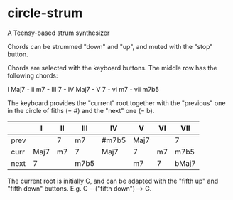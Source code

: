# circle-strum
A Teensy-based strum synthesizer

Chords can be strummed "down" and "up", and muted with the "stop" button.

Chords are selected with the keyboard buttons. The middle row has the following chords:

I Maj7 - ii m7 - III 7 - IV Maj7 - V 7 - vi m7 - vii m7b5

The keyboard provides the "current" root together with the "previous" one in the circle of fiths (= #) and the "next" one (= b).

|    | I | II | III | IV | V | VI | VII |
|----|----|----|----|----|----|----|----|
|prev|    | 7  | m7 | #m7b5 | Maj7 |  | 7 |
|curr| Maj7 | m7 | 7 | Maj7 | 7 | m7 | m7b5 |
|next| 7 |    | m7b5 |   | m7 | 7 | bMaj7 |

The current root is initially C, and can be adapted with the "fifth up" and "fifth down" buttons. E.g. C --("fifth down")--> G.


